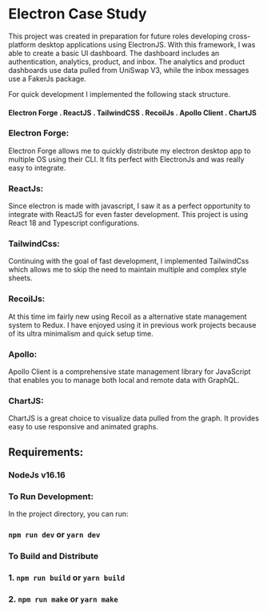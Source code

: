 # Electron Case Study

This project was created in preparation for future roles developing cross-platform
desktop applications using ElectronJS. With this framework, I was able to create a basic UI dashboard.
The dashboard includes an authentication, analytics, product, and inbox. The analytics and product dashboards use data
pulled from UniSwap V3, while the inbox messages use a FakerJs package.

For quick development I implemented the following stack structure.

####  Electron Forge . ReactJS . TailwindCSS . RecoilJs . Apollo Client . ChartJS

### Electron Forge:
Electron Forge allows me to quickly distribute my electron desktop app to multiple OS using their CLI. It fits perfect
with ElectronJs and was really easy to integrate.

### ReactJs:
Since electron is made with javascript, I saw it as a perfect opportunity to integrate with ReactJS
for even faster development. This project is using React 18 and Typescript configurations.

### TailwindCss:
Continuing with the goal of fast development, I implemented TailwindCss which allows me to skip the need
to maintain multiple and complex style sheets. 

### RecoilJs:
At this time im fairly new using Recoil as a alternative state management system to Redux. I have enjoyed
using it in previous work projects because of its ultra minimalism and quick setup time.

### Apollo:
Apollo Client is a comprehensive state management library for JavaScript that enables you to manage both local and remote data with GraphQL.

### ChartJS:
ChartJS is a great choice to visualize data pulled from the graph. It provides easy to use responsive and animated graphs.


## Requirements:
### NodeJs v16.16

### To Run Development:
In the project directory, you can run:

### `npm run dev` or `yarn dev`


### To Build and Distribute

### 1. `npm run build` or `yarn build`
### 2. `npm run make` or `yarn make`


